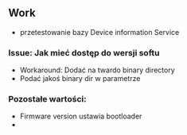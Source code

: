 ## Work 
* przetestowanie bazy Device information Service 
### Issue: Jak mieć dostęp do wersji softu
* Workaround: Dodać na twardo binary directory 
* Podać jakoś binary dir w parametrze 


### Pozostałe wartości: 
* Firmware version ustawia bootloader 
* 